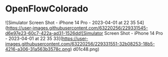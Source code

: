 # OpenFlowColorado
![Simulator Screen Shot - iPhone 14 Pro - 2023-04-01 at 22 35 54](https://user-images.githubusercontent.com/63220256/229331545-d6e97e23-60c7-422a-ad31-1526dd![Simulator Screen Shot - iPhone 14 Pro - 2023-04-01 at 22 35 33](https://user-images.githubusercontent.com/63220256/229331551-32b08253-18b5-4216-a306-31a563b3578c.png)
d01c48.png)
